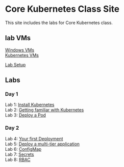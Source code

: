 # Core Kubernetes Class Site

This site includes the labs for Core Kubernetes class. 

## lab VMs  
[Windows VMs](VM_access.md)   
[Kubernetes VMs](https://docs.google.com/spreadsheets/d/1hqMfSpDqjohHlOX_bwkYhIvntLVW6E8ktLa3uQLHL7k/edit?usp=sharing)  

[Lab Setup](labs/setup/)  

## Labs   

### Day 1   
Lab 1: [Install Kubernetes](labs/install-k8s/)  
Lab 2: [Getting familiar with Kubernetes](labs/commands/)   
Lab 3: [Deploy a Pod](labs/pods/)  

### Day 2   
Lab 4: [Your first Deployment](labs/simple-deployment/)  
Lab 5: [Deploy a multi-tier application](labs/multi-tier/)  
Lab 6: [ConfigMap](labs/configmap/)  
Lab 7: [Secrets](labs/secrets/)  
Lab 8: [RBAC](labs/rbac/)  
